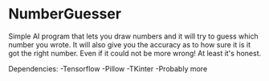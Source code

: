 # NumberGuesser

Simple AI program that lets you draw numbers and it will try to guess which number you wrote.
It will also give you the accuracy as to how sure it is it got the right number.
Even if it could not be more wrong! At least it's honest.

Dependencies:
    -Tensorflow
    -Pillow
    -TKinter
    -Probably more